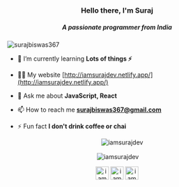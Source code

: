 <h3 align="center">Hello there, I'm Suraj</h3>
<h5 align="center">A passionate programmer from India</h5>

<p align="left"> <img src="https://komarev.com/ghpvc/?username=surajbiswas367" alt="surajbiswas367" /> </p>

- 🌱 I’m currently learning **Lots of things ⚡**

- 👨‍💻 My website [http://iamsurajdev.netlify.app/](http://iamsurajdev.netlify.app/)

- 💬 Ask me about **JavaScript, React**

- 📫 How to reach me **surajbiswas367@gmail.com**

- ⚡ Fun fact **I don't drink coffee or chai**

  
  <p align="center"><img align="center" src="https://github-readme-stats.vercel.app/api/top-langs/?username=iamsurajdev&layout=compact&hide=html" alt="iamsurajdev" /></p>

<p align="center">&nbsp;<img align="center" src="https://github-readme-stats.vercel.app/api?username=iamsurajdev&show_icons=true" alt="iamsurajdev" /></p>

<p align="center">
<a href="https://instagram.com/iamsuraj_dev" target="blank"><img align="center" src="https://cdn.jsdelivr.net/npm/simple-icons@3.0.1/icons/instagram.svg" alt="iamsuraj_dev" height="30" width="30" /></a>
  <a href="https://www.linkedin.com/in/suraj-biswas-824bb4176/" target="blank"><img align="center" src="https://cdn.jsdelivr.net/npm/simple-icons@3.0.1/icons/linkedin.svg" alt="iamsuraj_dev" height="30" width="30" /></a>
   <a href="https://www.youtube.com/channel/UClS_wbN0kW0KtVop9EgZLAg?view_as=subscriber" target="blank"><img align="center" src="https://cdn.jsdelivr.net/npm/simple-icons@3.0.1/icons/youtube.svg" alt="iamsuraj" height="30" width="30" /></a>
</p>

